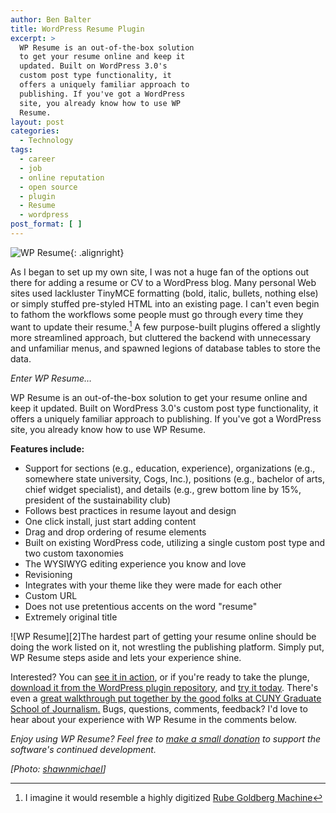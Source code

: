 ```yaml
---
author: Ben Balter
title: WordPress Resume Plugin
excerpt: >
  WP Resume is an out-of-the-box solution
  to get your resume online and keep it
  updated. Built on WordPress 3.0's
  custom post type functionality, it
  offers a uniquely familiar approach to
  publishing. If you've got a WordPress
  site, you already know how to use WP
  Resume.
layout: post
categories:
  - Technology
tags:
  - career
  - job
  - online reputation
  - open source
  - plugin
  - Resume
  - wordpress
post_format: [ ]
---
```


![WP Resume](http://ben.balter.com/wp-content/uploads/2010/09/wp_resume-300x223.png "Screenshot of Example WP Resume"){: .alignright}

As I began to set up my own site, I was not a huge fan of the options out there for adding a resume or CV to a WordPress blog. Many personal Web sites used lackluster TinyMCE formatting (bold, italic, bullets, nothing else) or simply stuffed pre-styled HTML into an existing page. I can't even begin to fathom the workflows some people must go through every time they want to update their resume.[^1] A few purpose-built plugins offered a slightly more streamlined approach, but cluttered the backend with unnecessary and unfamiliar menus, and spawned legions of database tables to store the data.

*Enter WP Resume…*

WP Resume is an out-of-the-box solution to get your resume online and keep it updated. Built on WordPress 3.0's custom post type functionality, it offers a uniquely familiar approach to publishing. If you've got a WordPress site, you already know how to use WP Resume.

**Features include:**

*   Support for sections (e.g., education, experience), organizations (e.g., somewhere state university, Cogs, Inc.), positions (e.g., bachelor of arts, chief widget specialist), and details (e.g., grew bottom line by 15%, president of the sustainability club)
*   Follows best practices in resume layout and design
*   One click install, just start adding content
*   Drag and drop ordering of resume elements
*   Built on existing WordPress code, utilizing a single custom post type and two custom taxonomies
*   The WYSIWYG editing experience you know and love
*   Revisioning
*   Integrates with your theme like they were made for each other
*   Custom URL
*   Does not use pretentious accents on the word "resume"
*   Extremely original title

![WP Resume][2]The hardest part of getting your resume online should be doing the work listed on it, not wrestling the publishing platform. Simply put, WP Resume steps aside and lets your experience shine.

Interested? You can [see it in action](http://ben.balter.com/resume/), or if you're ready to take the plunge, [download it from the WordPress plugin repository](http://wordpress.org/extend/plugins/wp-resume/), and [try it today](http://wordpress.org/extend/plugins/wp-resume/installation/). There's even a [great walkthrough put together by the good folks at CUNY Graduate School of Journalism.](http://tech.journalism.cuny.edu/documentation/wp-resume/) Bugs, questions, comments, feedback? I'd love to hear about your experience with WP Resume in the comments below.

*Enjoy using WP Resume? Feel free to [make a small donation](http://ben.balter.com/donate/ "Donate") to support the software's continued development.*

*\[Photo: [shawnmichael](http://www.flickr.com/photos/shawnmichael/4246330043/)\]*

[1]: #note-2020-1 "I imagine it would resemble a highly digitized Rube Goldberg  Machine"

[^1]: I imagine it would resemble a highly digitized [Rube Goldberg  Machine](http://www.youtube.com/watch?v=qybUFnY7Y8w)
